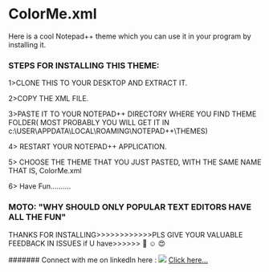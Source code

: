 # ColorMe.xml
Here is a cool Notepad++ theme which you can use it in your program by installing it.


### STEPS FOR INSTALLING THIS THEME:

1>CLONE THIS TO YOUR DESKTOP AND EXTRACT IT.

2>COPY THE XML FILE.

3>PASTE IT TO YOUR NOTEPAD++ DIRECTORY WHERE YOU FIND THEME FOLDER( MOST PROBABLY YOU WILL GET IT IN c:\\USER\APPDATA\LOCAL\ROAMING\NOTEPAD++\THEMES)

4> RESTART YOUR NOTEPAD++ APPLICATION.

5> CHOOSE THE THEME THAT YOU JUST PASTED, WITH THE SAME NAME THAT IS, ColorMe.xml 

6> Have Fun.......... 



### MOTO: "WHY SHOULD ONLY POPULAR TEXT EDITORS HAVE ALL THE FUN"
 
 THANKS FOR INSTALLING>>>>>>>>>>>>PLS GIVE YOUR VALUABLE FEEDBACK IN ISSUES if U have>>>>>> :smiling_face_with_three_hearts: :relaxed: :heart_eyes: 

####### Connect with me on linkedIn here : 
<img src="https://img.icons8.com/color/48/000000/linkedin.png"/> <a href="https://www.linkedin.com/in/aman-raj-07b6aa153">Click here...</a>
